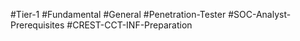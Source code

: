 #Tier-1 #Fundamental #General #Penetration-Tester #SOC-Analyst-Prerequisites #CREST-CCT-INF-Preparation